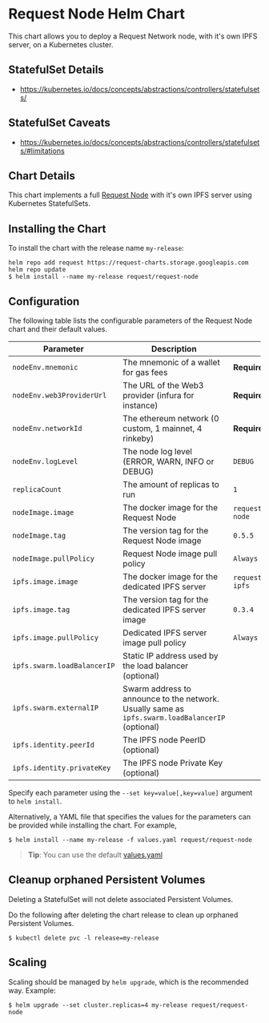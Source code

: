 # Request Node Helm Chart

This chart allows you to deploy a Request Network node, with it's own IPFS server, on a Kubernetes cluster.

## StatefulSet Details

- https://kubernetes.io/docs/concepts/abstractions/controllers/statefulsets/

## StatefulSet Caveats

- https://kubernetes.io/docs/concepts/abstractions/controllers/statefulsets/#limitations

## Chart Details

This chart implements a full [Request Node](https://github.com/RequestNetwork/requestNetwork/tree/development/packages/request-node) with it's own IPFS server using Kubernetes StatefulSets.

## Installing the Chart

To install the chart with the release name `my-release`:

```console
helm repo add request https://request-charts.storage.googleapis.com
helm repo update
$ helm install --name my-release request/request-node
```

## Configuration

The following table lists the configurable parameters of the Request Node chart and their default values.

| Parameter                   | Description                                                                                      | Default                       |
|-----------------------------|--------------------------------------------------------------------------------------------------|-------------------------------|
| `nodeEnv.mnemonic`          | The mnemonic of a wallet for gas fees                                                            | **Required value**            |
| `nodeEnv.web3ProviderUrl`   | The URL of the Web3 provider (infura for instance)                                               | **Required value**            |
| `nodeEnv.networkId`         | The ethereum network (0 custom, 1 mainnet, 4 rinkeby)                                            | **Required value**            |
| `nodeEnv.logLevel`          | The node log level (ERROR, WARN, INFO or DEBUG)                                                  | `DEBUG`                       |
| `replicaCount`              | The amount of replicas to run                                                                    | `1`                           |
| `nodeImage.image`           | The docker image for the Request Node                                                            | `requestnetwork/request-node` |
| `nodeImage.tag`             | The version tag for the Request Node image                                                       | `0.5.5`                       |
| `nodeImage.pullPolicy`      | Request Node image pull policy                                                                   | `Always`                      |
| `ipfs.image.image`          | The docker image for the dedicated IPFS server                                                   | `requestnetwork/request-ipfs` |
| `ipfs.image.tag`            | The version tag for the dedicated IPFS server image                                              | `0.3.4`                       |
| `ipfs.image.pullPolicy`     | Dedicated IPFS server image pull policy                                                          | `Always`                      |
| `ipfs.swarm.loadBalancerIP` | Static IP address used by the load balancer (optional)                                           |                               |
| `ipfs.swarm.externalIP`     | Swarm address to announce to the network. Usually same as `ipfs.swarm.loadBalancerIP` (optional) |                               |
| `ipfs.identity.peerId`      | The IPFS node PeerID (optional)                                                                  |                               |
| `ipfs.identity.privateKey`  | The IPFS node Private Key (optional)                                                             |                               |

Specify each parameter using the `--set key=value[,key=value]` argument to `helm install`.

Alternatively, a YAML file that specifies the values for the parameters can be provided while installing the chart. For example,

```console
$ helm install --name my-release -f values.yaml request/request-node
```

> **Tip**: You can use the default [values.yaml](values.yaml)

## Cleanup orphaned Persistent Volumes

Deleting a StatefulSet will not delete associated Persistent Volumes.

Do the following after deleting the chart release to clean up orphaned Persistent Volumes.

```console
$ kubectl delete pvc -l release=my-release
```

## Scaling

Scaling should be managed by `helm upgrade`, which is the recommended way. Example:

```
$ helm upgrade --set cluster.replicas=4 my-release request/request-node
```
